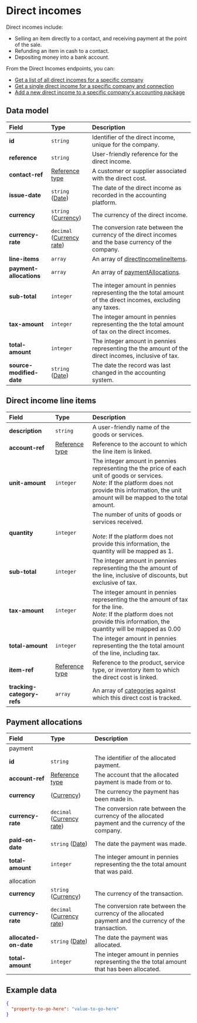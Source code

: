 # Direct incomes

Direct incomes include:

* Selling an item directly to a contact, and receiving payment at the point of the sale.
* Refunding an item in cash to a contact.
* Depositing money into a bank account.

From the Direct Incomes endpoints, you can:

* [Get a list of all direct incomes for a specific company](https://api-uat.codat.io/swagger/index.html#/DirectIncomes/get_companies__companyId__connections__connectionId__data_directIncomes)
* [Get a single direct income for a specific company and connection](https://api-uat.codat.io/swagger/index.html#/DirectIncomes/get_companies__companyId__connections__connectionId__data_directIncomes__directIncomeId_)
* [Add a new direct income to a specific company's accounting package](https://api-uat.codat.io/swagger/index.html#/DirectIncomes/post_companies__companyId__connections__connectionId__push_directIncomes)

## Data model

| Field | Type | Description |
| :- | :- | :- |
| **id** | `string` | Identifier of the direct income, unique for the company. |
| **reference** | `string` | User-friendly reference for the direct income. |
| **contact-ref** | [Reference type](/data-model/accounting/reference-types#contact-ref) | A customer or supplier associated with the direct cost. |
| **issue-date** | `string` ([Date](/data-model/shared/date/)) | The date of the direct income as recorded in the accounting platform. |
| **currency** | `string` ([Currency](/data-model/shared/currency/)) | The currency of the direct income. |
| **currency-rate** | `decimal` ([Currency rate](/data-model/shared/currency-rate/)) | The conversion rate between the currency of the direct incomes and the base currency of the company. |
| **line-items** | `array` | An array of [directIncomelineItems](datamodel-direct-income#direct-income-line-items). |
| **payment-allocations** | `array` | An array of [paymentAllocations](datamodel-direct-income#payment-allocations). |
| **sub-total** | `integer` | The integer amount in pennies representing the the total amount of the direct incomes, excluding any taxes. |
| **tax-amount** | `integer` | The integer amount in pennies representing the the total amount of tax on the direct incomes. |
| **total-amount** | `integer` | The integer amount in pennies representing the the amount of the direct incomes, inclusive of tax. |
| **source-modified-date** | `string` ([Date](/data-model/shared/date/)) | The date the record was last changed in the accounting system. |

## Direct income line items

| Field | Type | Description |
| :- | :- | :- |
| **description** | `string` | A user-friendly name of the goods or services. |
| **account-ref** | [Reference type](/data-model/accounting/reference-types#account-ref) | Reference to the account to which the line item is linked. |
| **unit-amount** | `integer` | The integer amount in pennies representing the the price of each unit of goods or services.  <br>_Note_: If the platform does not provide this information, the unit amount will be mapped to the total amount. |
| **quantity** | `integer` | The number of units of goods or services received.  <br>  <br>_Note_: If the platform does not provide this information, the quantity will be mapped as 1. |
| **sub-total** | `integer` | The integer amount in pennies representing the the amount of the line, inclusive of discounts, but exclusive of tax. |
| **tax-amount** | `integer` | The integer amount in pennies representing the the amount of tax for the line.  <br>_Note_: If the platform does not provide this information, the quantity will be mapped as 0.00 |
| **total-amount** | `integer` | The integer amount in pennies representing the the total amount of the line, including tax. |
| **item-ref** | [Reference type](/data-model/accounting/reference-types#item-ref) | Reference to the product, service type, or inventory item to which the direct cost is linked. |
| **tracking-category-refs** | `array` | An array of [categories](/data-model/accounting/reference-types#tracking-category-ref) against which this direct cost is tracked. |

## Payment allocations

| Field | Type | Description |
| :- | :- | :- |
| payment |     |     |
| **id** | `string` | The identifier of the allocated payment. |
| **account-ref** | [Reference type](/data-model/accounting/reference-types#account-ref) | The account that the allocated payment is made from or to. |
| **currency** | ([Currency](/data-model/shared/currency/)) | The currency the payment has been made in. |
| **currency-rate** | `decimal` ([Currency rate](/data-model/shared/currency-rate/)) | The conversion rate between the currency of the allocated payment and the currency of the company. |
| **paid-on-date** | `string` ([Date](/data-model/shared/date/)) | The date the payment was made. |
| **total-amount** | `integer` | The integer amount in pennies representing the the total amount that was paid. |
| allocation |     |     |
| **currency** | `string` ([Currency](/data-model/shared/currency/)) | The currency of the transaction. |
| **currency-rate** | `decimal` ([Currency rate](/data-model/shared/currency-rate/)) | The conversion rate between the currency of the allocated payment and the currency of the transaction. |
| **allocated-on-date** | `string` ([Date](/data-model/shared/date/)) | The date the payment was allocated. |
| **total-amount** | `integer` | The integer amount in pennies representing the the total amount that has been allocated. |

## Example data

```json
{
  "property-to-go-here": "value-to-go-here"
}
```